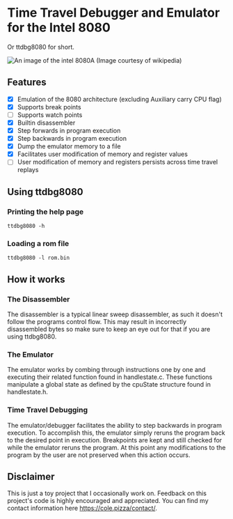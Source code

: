# Time Travel Debugger and Emulator for the Intel 8080

Or ttdbg8080 for short.

![An image of the intel 8080A](https://upload.wikimedia.org/wikipedia/commons/3/3a/KL_Intel_i8080_Black_Background.jpg "An intel 8080A")
(Image courtesy of wikipedia)

## Features
- [X] Emulation of the 8080 architecture (excluding Auxiliary carry CPU flag)
- [X] Supports break points
- [ ] Supports watch points
- [X] Builtin disassembler
- [X] Step forwards in program execution
- [X] Step backwards in program execution
- [X] Dump the emulator memory to a file
- [X] Facilitates user modification of memory and register values
- [ ] User modification of memory and registers persists across time travel replays

## Using ttdbg8080

### Printing the help page

`ttdbg8080 -h`

### Loading a rom file

`ttdbg8080 -l rom.bin`

## How it works

### The Disassembler

The disassembler is a typical linear sweep disassembler, as such it doesn't follow the programs control flow. This may result in incorrectly disassembled bytes so make sure to keep an eye out for that if you are using ttdbg8080.

### The Emulator

The emulator works by combing through instructions one by one and executing their related function found in handlestate.c. These functions manipulate a global state as defined by the cpuState structure found in handlestate.h.

### Time Travel Debugging

The emulator/debugger facilitates the ability to step backwards in program execution. To accomplish this, the emulator simply reruns the program back to the desired point in execution. Breakpoints are kept and still checked for while the emulator reruns the program. At this point any modifications to the program by the user are not preserved when this action occurs.

## Disclaimer

This is just a toy project that I occasionally work on. Feedback on this project's code is highly encouraged and appreciated. You can find my contact information here https://cole.pizza/contact/.